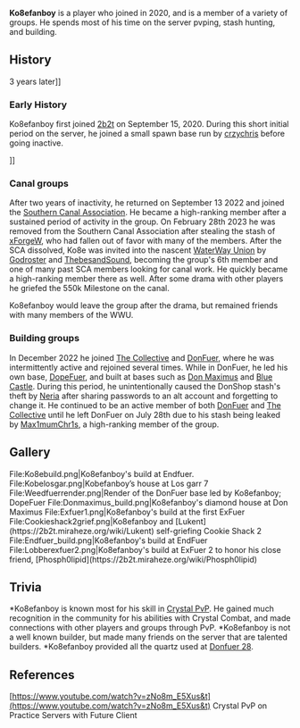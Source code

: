 **Ko8efanboy** is a player who joined in 2020, and is a member of a variety of groups. He spends most of his time on the server pvping, stash hunting, and building.

## History
 3 years later]]

### Early History
Ko8efanboy first joined [2b2t](https://2b2t.miraheze.org/wiki/2b2t) on September 15, 2020. During this short initial period on the server, he joined a small spawn base run by [crzychris](https://2b2t.miraheze.org/wiki/crzychris) before going inactive.

]]
### Canal groups
After two years of inactivity, he returned on September 13 2022 and joined the [Southern Canal Association](https://2b2t.miraheze.org/wiki/Southern_Canal_Association). He became a high-ranking member after a sustained period of activity in the group. On February 28th 2023 he was removed from the Southern Canal Association after stealing the stash of [xForgeW](https://2b2t.miraheze.org/wiki/xForgeW), who had fallen out of favor with many of the members. After the SCA dissolved, Ko8e was invited into the nascent [WaterWay Union](https://2b2t.miraheze.org/wiki/WaterWay_Union) by [Godroster](https://2b2t.miraheze.org/wiki/Godroster) and [ThebesandSound](https://2b2t.miraheze.org/wiki/ThebesAndSound), becoming the group's 6th member and one of many past SCA members looking for canal work. He quickly became a high-ranking member there as well. After some drama with other players he griefed the 550k Milestone on the canal.

Ko8efanboy would leave the group after the drama, but remained friends with many members of the WWU.

### Building groups
In December 2022 he joined [The Collective](https://2b2t.miraheze.org/wiki/The_Collective) and [DonFuer](https://2b2t.miraheze.org/wiki/DonFuer), where he was intermittently active and rejoined several times. While in DonFuer, he led his own base, [DopeFuer](https://2b2t.miraheze.org/wiki/DopeFuer), and built at bases such as [Don Maximus](https://2b2t.miraheze.org/wiki/Don_Maximus) and [Blue Castle](https://2b2t.miraheze.org/wiki/Blue_Castle). During this period, he unintentionally caused the DonShop stash's theft by [Neria](https://2b2t.miraheze.org/wiki/Neria) after sharing passwords to an alt account and forgetting to change it. He continued to be an active member of both [DonFuer](https://2b2t.miraheze.org/wiki/DonFuer) and [The Collective](https://2b2t.miraheze.org/wiki/The_Collective) until he left DonFuer on July 28th due to his stash being leaked by [Max1mumChr1s](https://2b2t.miraheze.org/wiki/Max1mumChr1s), a high-ranking member of the group.

## Gallery
<gallery>
File:Ko8ebuild.png|Ko8efanboy's build at Endfuer.
File:Kobelosgar.png|Kobefanboy’s house at Los garr 7
File:Weedfuerrender.png|Render of the DonFuer base led by Ko8efanboy; DopeFuer
File:Donmaximus_build.png|Ko8efanboy's diamond house at Don Maximus
File:Exfuer1.png|Ko8efanboy's build at the first ExFuer
File:Cookieshack2grief.png|Ko8efanboy and [Lukent](https://2b2t.miraheze.org/wiki/Lukent) self-griefing Cookie Shack 2
File:Endfuer_build.png|Ko8efanboy's build at EndFuer
File:Lobberexfuer2.png|Ko8efanboy's build at ExFuer 2 to honor his close friend, [Phosph0lipid](https://2b2t.miraheze.org/wiki/Phosph0lipid)
</gallery>

## Trivia
*Ko8efanboy is known most for his skill in [Crystal PvP](https://2b2t.miraheze.org/wiki/Crystal_PvP). He gained much recognition in the community for his abilities with Crystal Combat, and made connections with other players and groups through PvP.
*Ko8efanboy is not a well known builder, but made many friends on the server that are talented builders.
*Ko8efanboy provided all the quartz used at [Donfuer 28](https://2b2t.miraheze.org/wiki/DonFuer_27).

## References
[https://www.youtube.com/watch?v=zNo8m_E5Xus&t](https://www.youtube.com/watch?v=zNo8m_E5Xus&t) Crystal PvP on Practice Servers with Future Client